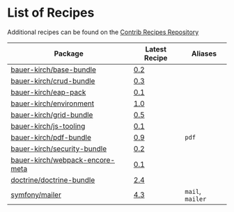 # List of Recipes

Additional recipes can be found on the [Contrib Recipes Repository](https://github.com/symfony/recipes-contrib/blob/flex/main/RECIPES.md)

| Package | Latest Recipe | Aliases |
| --- | --- | --- |
| [bauer-kirch/base-bundle](https://packagist.org/packages/bauer-kirch/base-bundle) | [0.2](bauer-kirch/base-bundle/0.2) |  |
| [bauer-kirch/crud-bundle](https://packagist.org/packages/bauer-kirch/crud-bundle) | [0.3](bauer-kirch/crud-bundle/0.3) |  |
| [bauer-kirch/eap-pack](https://packagist.org/packages/bauer-kirch/eap-pack) | [0.1](bauer-kirch/eap-pack/0.1) |  |
| [bauer-kirch/environment](https://packagist.org/packages/bauer-kirch/environment) | [1.0](bauer-kirch/environment/1.0) |  |
| [bauer-kirch/grid-bundle](https://packagist.org/packages/bauer-kirch/grid-bundle) | [0.5](bauer-kirch/grid-bundle/0.5) |  |
| [bauer-kirch/js-tooling](https://packagist.org/packages/bauer-kirch/js-tooling) | [0.1](bauer-kirch/js-tooling/0.1) |  |
| [bauer-kirch/pdf-bundle](https://packagist.org/packages/bauer-kirch/pdf-bundle) | [0.9](bauer-kirch/pdf-bundle/0.9) | `pdf` |
| [bauer-kirch/security-bundle](https://packagist.org/packages/bauer-kirch/security-bundle) | [0.2](bauer-kirch/security-bundle/0.2) |  |
| [bauer-kirch/webpack-encore-meta](https://packagist.org/packages/bauer-kirch/webpack-encore-meta) | [0.1](bauer-kirch/webpack-encore-meta/0.1) |  |
| [doctrine/doctrine-bundle](https://packagist.org/packages/doctrine/doctrine-bundle) | [2.4](doctrine/doctrine-bundle/2.4) |  |
| [symfony/mailer](https://packagist.org/packages/symfony/mailer) | [4.3](symfony/mailer/4.3) | `mail`, `mailer` |